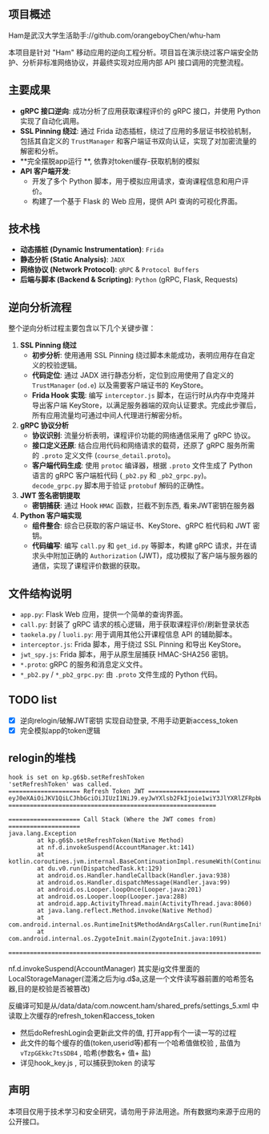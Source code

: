 ## 项目概述

Ham是武汉大学生活助手://github.com/orangeboyChen/whu-ham

本项目是针对 "Ham" 移动应用的逆向工程分析。项目旨在演示绕过客户端安全防护、分析非标准网络协议，并最终实现对应用内部 API 接口调用的完整流程。

## 主要成果

- **gRPC 接口逆向**: 成功分析了应用获取课程评价的 gRPC 接口，并使用 Python 实现了自动化调用。
- **SSL Pinning 绕过**: 通过 Frida 动态插桩，绕过了应用的多层证书校验机制，包括其自定义的 `TrustManager` 和客户端证书双向认证，实现了对加密流量的解密和分析。
- **完全摆脱app运行 **, 依靠对token缓存-获取机制的模拟
- **API 客户端开发**:
  - 开发了多个 Python 脚本，用于模拟应用请求，查询课程信息和用户评价。
  - 构建了一个基于 Flask 的 Web 应用，提供 API 查询的可视化界面。

## 技术栈



- **动态插桩 (Dynamic Instrumentation)**: `Frida`
- **静态分析 (Static Analysis)**: `JADX`
- **网络协议 (Network Protocol)**: `gRPC` & `Protocol Buffers`
- **后端与脚本 (Backend & Scripting)**: `Python` (gRPC, Flask, Requests)



## 逆向分析流程



整个逆向分析过程主要包含以下几个关键步骤：

1. **SSL Pinning 绕过**
   - **初步分析**: 使用通用 SSL Pinning 绕过脚本未能成功，表明应用存在自定义的校验逻辑。
   - **代码定位**: 通过 JADX 进行静态分析，定位到应用使用了自定义的 `TrustManager` (`od.e`) 以及需要客户端证书的 KeyStore。
   - **Frida Hook 实现**: 编写 `interceptor.js` 脚本，在运行时从内存中克隆并导出客户端 KeyStore，以满足服务器端的双向认证要求。完成此步骤后，所有应用流量均可通过中间人代理进行解密分析。
2. **gRPC 协议分析**
   - **协议识别**: 流量分析表明，课程评价功能的网络通信采用了 gRPC 协议。
   - **接口定义还原**: 结合应用代码和网络请求的载荷，还原了 gRPC 服务所需的 `.proto` 定义文件 (`course_detail.proto`)。
   - **客户端代码生成**: 使用 `protoc` 编译器，根据 `.proto` 文件生成了 Python 语言的 gRPC 客户端桩代码 (`_pb2.py` 和 `_pb2_grpc.py`)。`decode_grpc.py` 脚本用于验证 `protobuf` 解码的正确性。
3. **JWT 签名密钥提取**
   - **密钥捕获**: 通过 Hook `HMAC` 函数，拦截不到东西, 看来JWT密钥在服务器
4. **Python 客户端实现**
   - **组件整合**: 综合已获取的客户端证书、KeyStore、gRPC 桩代码和 JWT 密钥。
   - **代码编写**: 编写 `call.py` 和 `get_id.py` 等脚本，构建 gRPC 请求，并在请求头中附加正确的 `Authorization` (JWT)，成功模拟了客户端与服务器的通信，实现了课程评价数据的获取。



## 文件结构说明



- `app.py`: Flask Web 应用，提供一个简单的查询界面。
- `call.py`: 封装了 gRPC 请求的核心逻辑，用于获取课程评价/刷新登录状态
- `taokela.py` / `luoli.py`: 用于调用其他公开课程信息 API 的辅助脚本。
- `interceptor.js`: Frida 脚本，用于绕过 SSL Pinning 和导出 KeyStore。
- `jwt_spy.js`: Frida 脚本，用于从原生层捕获 HMAC-SHA256 密钥。
- `*.proto`: gRPC 的服务和消息定义文件。
- `*_pb2.py` / `*_pb2_grpc.py`: 由 `.proto` 文件生成的 Python 代码。

## TODO list

- [x] 逆向relogin/破解JWT密钥 实现自动登录, 不用手动更新access_token
- [x] 完全模拟app的token逻辑

## relogin的堆栈

```
hook is set on kp.g6$b.setRefreshToken
'setRefreshToken' was called.
==================== Refresh Token JWT ====================
eyJ0eXAiOiJKV1QiLCJhbGciOiJIUzI1NiJ9.eyJwYXlsb2FkIjoie1wiY3JlYXRlZFRpbWVcIjoxNzUzNjkxODk5NzA1LFwiZGV2aWNlXCI6XCJBTkQwM2Y1MTUyYzViNzQ3N2E3NDU1MDcxNTRiOWU1MjdlMDM3ZTlcIixcInR5cGVcIjpcInJlZnJlc2hcIixcInVzZXJJZFwiOlwiMmM5YTgwODI5MDVmN2UzYjAxOTA3MTRlNzE1NjAxMzJcIixcInVzZXJUeXBlXCI6XCJVc2VyXCJ9IiwidHlwZSI6InJlZnJlc2gifQ.WXNY_4rYWt8yyHTyBsKIRh9wsabws1gKkgmBN7C2XPY
==========================================================

==================== Call Stack (Where the JWT comes from) ====================
java.lang.Exception
        at kp.g6$b.setRefreshToken(Native Method)
        at nf.d.invokeSuspend(AccountManager.kt:141)
        at kotlin.coroutines.jvm.internal.BaseContinuationImpl.resumeWith(ContinuationImpl.kt:12)
        at du.v0.run(DispatchedTask.kt:129)
        at android.os.Handler.handleCallback(Handler.java:938)
        at android.os.Handler.dispatchMessage(Handler.java:99)
        at android.os.Looper.loopOnce(Looper.java:201)
        at android.os.Looper.loop(Looper.java:288)
        at android.app.ActivityThread.main(ActivityThread.java:8060)
        at java.lang.reflect.Method.invoke(Native Method)
        at com.android.internal.os.RuntimeInit$MethodAndArgsCaller.run(RuntimeInit.java:571)
        at com.android.internal.os.ZygoteInit.main(ZygoteInit.java:1091)

==============================================================================

```
nf.d.invokeSuspend(AccountManager) 其实是ig文件里面的LocalStorageManager(混淆之后为ig.d$a,这是一个文件读写器前置的哈希签名器,目的是校验是否被篡改)

反编译可知是从/data/data/com.nowcent.ham/shared_prefs/settings_5.xml 中读取上次缓存的refresh_token和access_token

- 然后doRefreshLogin会更新此文件的值, 打开app有个一读一写的过程
- 此文件的每个缓存的值(token,userid等)都有一个哈希值做校验 , 盐值为 `vTzpGEkkc7tsSDB4` , 哈希(参数名+ 值+ 盐)
- 详见hook_key.js , 可以捕获到token 的读写



## 声明



本项目仅用于技术学习和安全研究，请勿用于非法用途。所有数据均来源于应用的公开接口。